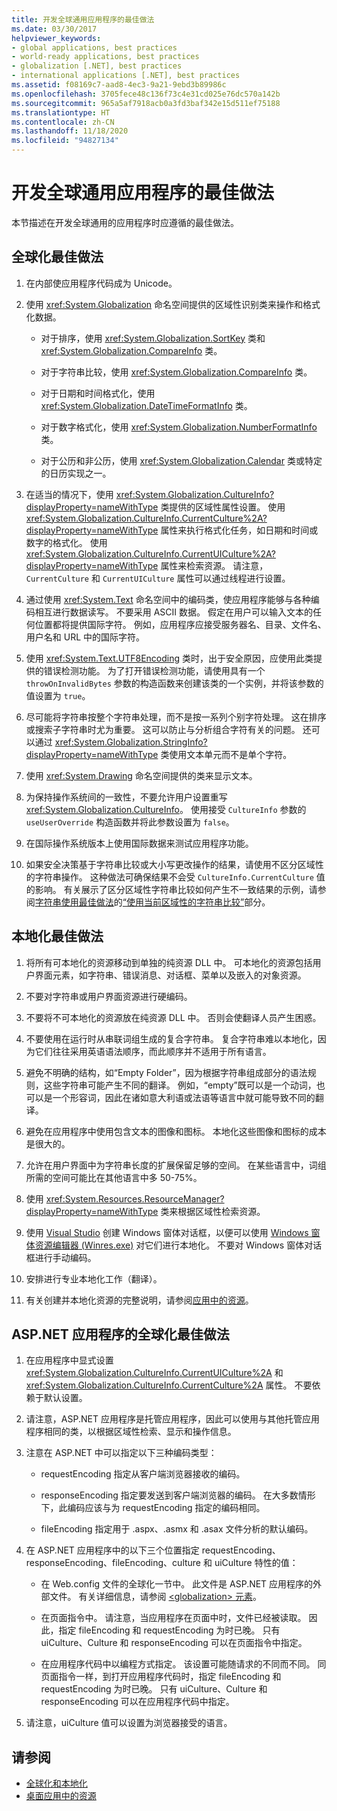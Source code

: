 ```yaml
---
title: 开发全球通用应用程序的最佳做法
ms.date: 03/30/2017
helpviewer_keywords:
- global applications, best practices
- world-ready applications, best practices
- globalization [.NET], best practices
- international applications [.NET], best practices
ms.assetid: f08169c7-aad8-4ec3-9a21-9ebd3b89986c
ms.openlocfilehash: 3705fece48c136f73c4e31cd025e76dc570a142b
ms.sourcegitcommit: 965a5af7918acb0a3fd3baf342e15d511ef75188
ms.translationtype: HT
ms.contentlocale: zh-CN
ms.lasthandoff: 11/18/2020
ms.locfileid: "94827134"
---
```

# <a name="best-practices-for-developing-world-ready-applications"></a>开发全球通用应用程序的最佳做法

本节描述在开发全球通用的应用程序时应遵循的最佳做法。

## <a name="globalization-best-practices"></a>全球化最佳做法

1. 在内部使应用程序代码成为 Unicode。

2. 使用 <xref:System.Globalization> 命名空间提供的区域性识别类来操作和格式化数据。

    - 对于排序，使用 <xref:System.Globalization.SortKey> 类和 <xref:System.Globalization.CompareInfo> 类。

    - 对于字符串比较，使用 <xref:System.Globalization.CompareInfo> 类。

    - 对于日期和时间格式化，使用 <xref:System.Globalization.DateTimeFormatInfo> 类。

    - 对于数字格式化，使用 <xref:System.Globalization.NumberFormatInfo> 类。

    - 对于公历和非公历，使用 <xref:System.Globalization.Calendar> 类或特定的日历实现之一。

3. 在适当的情况下，使用 <xref:System.Globalization.CultureInfo?displayProperty=nameWithType> 类提供的区域性属性设置。 使用 <xref:System.Globalization.CultureInfo.CurrentCulture%2A?displayProperty=nameWithType> 属性来执行格式化任务，如日期和时间或数字的格式化。 使用 <xref:System.Globalization.CultureInfo.CurrentUICulture%2A?displayProperty=nameWithType> 属性来检索资源。 请注意，`CurrentCulture` 和 `CurrentUICulture` 属性可以通过线程进行设置。

4. 通过使用 <xref:System.Text> 命名空间中的编码类，使应用程序能够与各种编码相互进行数据读写。 不要采用 ASCII 数据。 假定在用户可以输入文本的任何位置都将提供国际字符。 例如，应用程序应接受服务器名、目录、文件名、用户名和 URL 中的国际字符。

5. 使用 <xref:System.Text.UTF8Encoding> 类时，出于安全原因，应使用此类提供的错误检测功能。 为了打开错误检测功能，请使用具有一个 `throwOnInvalidBytes` 参数的构造函数来创建该类的一个实例，并将该参数的值设置为 `true`。

6. 尽可能将字符串按整个字符串处理，而不是按一系列个别字符处理。 这在排序或搜索子字符串时尤为重要。 这可以防止与分析组合字符有关的问题。 还可以通过 <xref:System.Globalization.StringInfo?displayProperty=nameWithType> 类使用文本单元而不是单个字符。

7. 使用 <xref:System.Drawing> 命名空间提供的类来显示文本。

8. 为保持操作系统间的一致性，不要允许用户设置重写 <xref:System.Globalization.CultureInfo>。 使用接受 `CultureInfo` 参数的 `useUserOverride` 构造函数并将此参数设置为 `false`。

9. 在国际操作系统版本上使用国际数据来测试应用程序功能。

10. 如果安全决策基于字符串比较或大小写更改操作的结果，请使用不区分区域性的字符串操作。 这种做法可确保结果不会受 `CultureInfo.CurrentCulture` 值的影响。 有关展示了区分区域性字符串比较如何产生不一致结果的示例，请参阅[字符串使用最佳做法](../base-types/best-practices-strings.md)的[“使用当前区域性的字符串比较”](../base-types/best-practices-strings.md#string-comparisons-that-use-the-current-culture)部分。

## <a name="localization-best-practices"></a>本地化最佳做法

1. 将所有可本地化的资源移动到单独的纯资源 DLL 中。 可本地化的资源包括用户界面元素，如字符串、错误消息、对话框、菜单以及嵌入的对象资源。

2. 不要对字符串或用户界面资源进行硬编码。

3. 不要将不可本地化的资源放在纯资源 DLL 中。 否则会使翻译人员产生困惑。

4. 不要使用在运行时从串联词组生成的复合字符串。 复合字符串难以本地化，因为它们往往采用英语语法顺序，而此顺序并不适用于所有语言。

5. 避免不明确的结构，如“Empty Folder”，因为根据字符串组成部分的语法规则，这些字符串可能产生不同的翻译。 例如，“empty”既可以是一个动词，也可以是一个形容词，因此在诸如意大利语或法语等语言中就可能导致不同的翻译。

6. 避免在应用程序中使用包含文本的图像和图标。 本地化这些图像和图标的成本是很大的。

7. 允许在用户界面中为字符串长度的扩展保留足够的空间。 在某些语言中，词组所需的空间可能比在其他语言中多 50-75%。

8. 使用 <xref:System.Resources.ResourceManager?displayProperty=nameWithType> 类来根据区域性检索资源。

9. 使用 [Visual Studio](https://visualstudio.microsoft.com/vs/?utm_medium=microsoft&utm_source=docs.microsoft.com&utm_campaign=inline+link) 创建 Windows 窗体对话框，以便可以使用 [Windows 窗体资源编辑器 (Winres.exe)](../../framework/tools/winres-exe-windows-forms-resource-editor.md) 对它们进行本地化。 不要对 Windows 窗体对话框进行手动编码。

10. 安排进行专业本地化工作（翻译）。

11. 有关创建并本地化资源的完整说明，请参阅[应用中的资源](../../framework/resources/index.md)。

## <a name="globalization-best-practices-for-aspnet-applications"></a>ASP.NET 应用程序的全球化最佳做法

1. 在应用程序中显式设置 <xref:System.Globalization.CultureInfo.CurrentUICulture%2A> 和 <xref:System.Globalization.CultureInfo.CurrentCulture%2A> 属性。 不要依赖于默认设置。

2. 请注意，ASP.NET 应用程序是托管应用程序，因此可以使用与其他托管应用程序相同的类，以根据区域性检索、显示和操作信息。

3. 注意在 ASP.NET 中可以指定以下三种编码类型：

    - requestEncoding 指定从客户端浏览器接收的编码。

    - responseEncoding 指定要发送到客户端浏览器的编码。 在大多数情形下，此编码应该与为 requestEncoding 指定的编码相同。

    - fileEncoding 指定用于 .aspx、.asmx 和 .asax 文件分析的默认编码。

4. 在 ASP.NET 应用程序中的以下三个位置指定 requestEncoding、responseEncoding、fileEncoding、culture 和 uiCulture 特性的值：

    - 在 Web.config 文件的全球化一节中。 此文件是 ASP.NET 应用程序的外部文件。 有关详细信息，请参阅 [\<globalization> 元素](/previous-versions/dotnet/netframework-4.0/hy4kkhe0(v=vs.100))。

    - 在页面指令中。 请注意，当应用程序在页面中时，文件已经被读取。 因此，指定 fileEncoding 和 requestEncoding 为时已晚。 只有 uiCulture、Culture 和 responseEncoding 可以在页面指令中指定。

    - 在应用程序代码中以编程方式指定。 该设置可能随请求的不同而不同。 同页面指令一样，到打开应用程序代码时，指定 fileEncoding 和 requestEncoding 为时已晚。 只有 uiCulture、Culture 和 responseEncoding 可以在应用程序代码中指定。

5. 请注意，uiCulture 值可以设置为浏览器接受的语言。

## <a name="see-also"></a>请参阅

- [全球化和本地化](index.md)
- [桌面应用中的资源](../../framework/resources/index.md)
